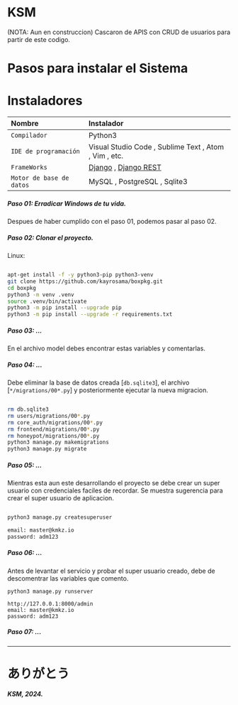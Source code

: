 # KSM
(NOTA: Aun en construccion)
Cascaron de APIS con CRUD de usuarios para partir de este codigo.

# Pasos para instalar el Sistema

# Instaladores
| Nombre                   | Instalador                                            |
|:-------------------------|:------------------------------------------------------| 
| `Compilador`             | Python3                                               |
| `IDE de programación`    | Visual Studio Code , Sublime Text , Atom , Vim , etc. |
| `FrameWorks`             |  [Django](https://www.djangoproject.com/ "Django") , [Django REST](https://www.django-rest-framework.org/ "Django REST")               |
| `Motor de base de datos` | MySQL , PostgreSQL , Sqlite3                          |

##### Paso 01: Erradicar Windows de tu vida.

Despues de haber cumplido con el paso 01, podemos pasar al paso 02.

##### Paso 02: Clonar el proyecto.

Linux:

```bash

apt-get install -f -y python3-pip python3-venv
git clone https://github.com/kayrosama/boxpkg.git
cd boxpkg
python3 -m venv .venv
source .venv/bin/activate
python3 -m pip install --upgrade pip
python3 -m pip install --upgrade -r requirements.txt

```

##### Paso 03: ...

En el archivo model debes encontrar estas variables y comentarlas.

##### Paso 04: ...

Debe eliminar la base de datos creada [`db.sqlite3`], el archivo [`*/migrations/00*.py`] y posteriormente ejecutar la nueva migracion.

```bash

rm db.sqlite3
rm users/migrations/00*.py
rm core_auth/migrations/00*.py
rm frontend/migrations/00*.py
rm honeypot/migrations/00*.py
python3 manage.py makemigrations
python3 manage.py migrate

```

##### Paso 05: ...

Mientras esta aun este desarrollando el proyecto se debe crear un super usuario con credenciales faciles de recordar.  Se muestra sugerencia para crear el super usuario de aplicacion.

```bash

python3 manage.py createsuperuser

email: master@kmkz.io
password: adm123

```

##### Paso 06: ...

Antes de levantar el servicio y probar el super usuario creado, debe de descomentrar las variables que comento.


```
python3 manage.py runserver

http://127.0.0.1:8000/admin
email: master@kmkz.io
password: adm123

```

##### Paso 07: ...

------------

#  ありがとう

***KSM, 2024.***

